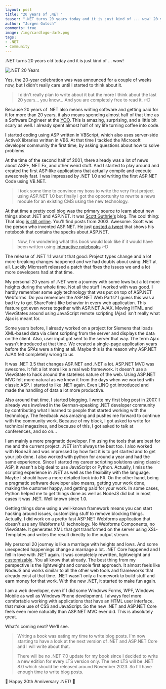 ```yaml
---
layout: post
title: "20 years of .NET "
teaser: ".NET turns 20 years today and it is just kind of ... wow! 20 years of .NET also means to me to be a software engineer for more than 20 years."
author: "Jürgen Gutsch"
comments: true
image: /img/cardlogo-dark.png
tags: 
- .NET
- Community
---
```


.NET turns 20 years old today and it is just kind of ... wow!

![.NET 20 Years]({{site.baseurl}}/img/dotnet20.png)

Yes, the 20-year celebration was was announced for a couple of weeks now, but I didn't really care until I started to think about it. 

> I didn't really plan to write about it but the more I think about the last 20 years... you know... And you are completely free to read it. :-D

Because 20 years of .NET also means writing software and getting paid for it for more than 20 years, it also means spending almost half of that time as a Software Engineer at the [YOO](https://yoo.digital). This is amazing, surprising, and a little bit scary as well. I already spent almost half of my life turning coffee into code.

I started coding using ASP written in VBScript, which also uses server-side ActiveX libraries written in VB6. At that time I tackled the Microsoft developer community the first time, by asking questions about how to solve problems. 

At the time of the second half of 2001, there already was a lot of news about ASP+, NET Fx, and other weird stuff. And I started to play around and created the first ASP-like applications that actually compile and execute awesomely fast. I was impressed by .NET 1.0 and writing the first ASP.NET Code using VB.NET.

> I took some time to convince my boss to write the very first project using ASP.NET 1.0 but finally I got the opportunity to rewrite a  news module for an existing CMS using the new technology. 

At that time a pretty cool blog was the primary source to learn about new things about .NET and ASP.NET. It was [Scott Guthrie's](https://twitter.com/scottgu) blog. The cool thing: That blog [is still online](https://weblogs.asp.net/scottgu). You'll find posts from 2003. Awesome. Scott was the person who invented ASP.NET. He just [posted a tweet](https://twitter.com/scottgu/status/1493275595035136004) that shows his notebook that contains the specks about ASP.NET.

> Now, I'm wondering what this book would look like if it would have been written using [interactive notebooks](https://asp.net-hacker.rocks/2020/07/22/dotnet-notebooks.html) :-D  

The release of .NET 1.1 wasn't that good: Project types change and a lot more breaking changes happened and we had doubts about using .NET at all. Luckily Microsoft released a patch that fixes the issues we and a lot more developers had at that time.

My personal 20 years of .NET were a journey with some lows but a lot more heights  during the whole time. Not all the stuff I worked with was good. I hardly remember some ugly technology that was put on top of ASP.NET Webforms. Do you remember the ASP.NET Web Parts? I guess this was a bad try to get SharePoint-like behavior in every web application. This feature got even worse together with ASP.NET AJAX. Moving HTML and ViewStates around using JavaScript remote scripting (Ajax) isn't really what Ajax is meant for. 

Some years before, I already worked on a project for Siemens that loads XML-based data via client scripting from the server and displays the data on the client. Also, user input got sent to the server that way. The term Ajax wasn't introduced at that time. We created a single-page application years before the SPAs were a thing at all. Maybe this is the reason why ASP.NET AJAX felt completely wrong to us. 

It was .NET 3.5 that changes ASP.NET and .NET a lot. ASP.NET MVC was awesome. It felt a lot more like a real web framework. It doesn't use a ViewState to hack around the stateless nature of the web. Using ASP.NET MVC felt more natural as we knew it from the days when we worked with classic ASP. I started to like .NET again. Even LINQ got introduced and made the handling of data a lot more productive.  

Also around that time, I started blogging. I wrote my first blog post in 2007. I already was involved in the German-speaking .NET developer community by contributing what I learned to people that started working with the technology. The feedback was amazing and pushes me forward to continue with the community work. Because of my block, I got asked to write for technical magazines, and because of this, I got asked to talk at conferences, and so on...

I am mainly a more pragmatic developer. I'm using the tools that are best for me and the current project. .NET isn't always the best too. I also worked with NodeJS and was impressed by how fast it is to get started and to get your job done. I also worked with python for around a year and had the same experience. Since I started my career scripting solutions using classic ASP, it wasn't a big deal to use JavaScript or Python. Actually, I miss the scripting experience in .NET as well as the flexibility with the language. Maybe I should have a more detailed look into F#. On the other hand, being a pragmatic software developer also means, getting your work done, making the customer happy, and getting paid for your work. In some cases, Python helped me to get things done as well as NodeJS did but in most cases it was .NET. Well known since 1.0.

Getting things done using a well-known framework means you can start hacking around issues, customizing stuff to remove blocking things. Actually, I did work on a pretty fast ASP.NET Webforms application that doesn't use any Webforms UI technology. No Webforms Components, no ViewState. It generates XML that got transformed on the server using XSL-Templates and writes the result directly to the output stream. 

My personal 20 journey is like a marriage with heights and lows. And some unexpected happenings change a marriage a lot. .NET Core happened and I fell in love with .NET again. It was completely rewritten, lightweight and [customizable](https://asp.net-hacker.rocks/2022/01/04/my-book-2.html). You all know that already. The best thing from my perspective is the lightweight and console first approach. It almost feels like NodeJS and works similar to all the other web tools and frameworks that already exist at that time. .NET wasn't only a framework to build stuff and earn money for that work. With the new .NET, it started to make fun again. 

I am a web developer, even if I did some Windows Forms, WPF, Windows Mobile as well as Windows Phone development. I always feel more comfortable working with applications that have an HTML user interface, that make use of CSS and JavaScript. So the new .NET and ASP.NET Core feels even more naturally than ASP.NET MVC ever did. This is absolutely great. 

What's coming next? We'll see. 

> Writing a book was eating my time to write blog posts. I'm now starting to have a look at the next version of .NET and ASP.NET Core and I will write about that. 
>
> There will be no .NET 7.0 update for my book since I decided to write a new edition for every LTS version only. The next LTS will be .NET 8.0 which should be released around November 2023. So I'll have enough time to write blog posts.

🎉 Happy 20th Anniversary .NET! 🎉
